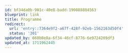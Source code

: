 ```yaml
---
id: bf34da0b-981c-40e8-badd-190088804563
blueprint: link
title: Programme
redirect:
  url: 'entry::7364e9f2-a67f-428f-92eb-1562163d50f4'
  status: '301'
updated_by: 668b8e8a-6f34-46cf-8776-6e9724209df3
updated_at: 1711962445
---
```

